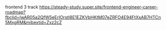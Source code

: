 frontend 3 track
https://steady-study.super.site/frontend-engineer-career-roadmap?fbclid=IwAR05a2QfW5eErIOrstl8E1EZKVbHKtM07eZRFO4E94FtXsAB7HTCn5MxgRM&mibextid=Zxz2cZ
